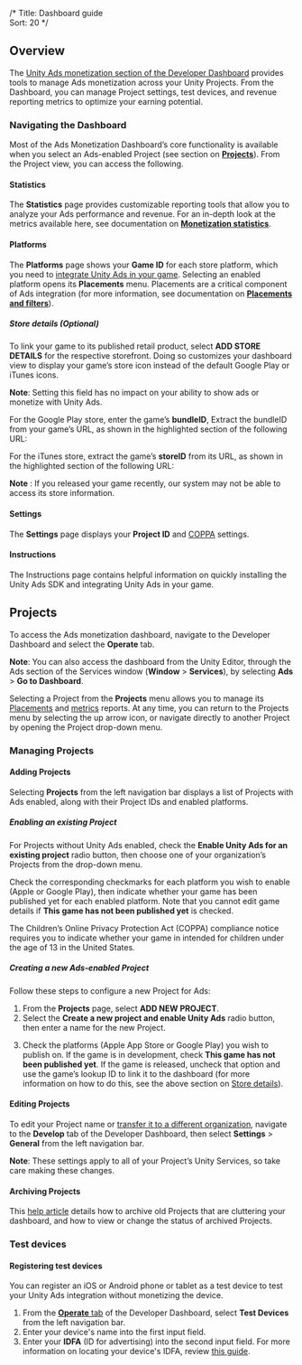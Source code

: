 /*
Title: Dashboard guide  
Sort: 20
*/


## Overview
The [Unity Ads monetization section of the Developer Dashboard](https://operate.dashboard.unity3d.com/) provides tools to manage Ads monetization across your Unity Projects. From the Dashboard, you can manage Project settings, test devices, and revenue reporting metrics to optimize your earning potential.

### Navigating the Dashboard
Most of the Ads Monetization Dashboard’s core functionality is available when you select an Ads-enabled Project (see section on [**Projects**](#projects)). From the Project view, you can access the following.

#### Statistics
The **Statistics** page provides customizable reporting tools that allow you to analyze your Ads performance and revenue. For an in-depth look at the metrics available here, see documentation on [**Monetization statistics**](https://unityads.unity3d.com/help/monetization/statistics).

#### Platforms
The **Platforms** page shows your **Game ID** for each store platform, which you need to [integrate Unity Ads in your game](https://unityads.unity3d.com/help/monetization/getting-started). Selecting an enabled platform opens its **Placements** menu. Placements are a critical component of Ads integration (for more information, see documentation on [**Placements and filters**](https://unityads.unity3d.com/help/monetization/placements-and-filters)). 

##### Store details (Optional)
To link your game to its published retail product, select **ADD STORE DETAILS** for the respective storefront. Doing so customizes your dashboard view to display your game’s store icon instead of the default Google Play or iTunes icons. 

**Note**: Setting this field has no impact on your ability to show ads or monetize with Unity Ads. 

For the Google Play store, enter the game’s **bundleID**, Extract the bundleID from your game’s URL, as shown in the highlighted section of the following URL:

<!-- insert image 
![Ad content filters](https://cdn.applifier.com/files/GoogleBundleID.png)
-->

<!-- Caption: Locating your game’s Google Play bundleID.-->  

For the iTunes store, extract the game’s **storeID** from its URL, as shown in the highlighted section of the following URL:

<!-- insert image 
![Ad content filters](https://cdn.applifier.com/files/AppleStoreID.png)
-->

<!-- Caption: Locating your game’s iTunes storeID. -->

**Note** : If you released your game recently, our system may not be able to access its store information. 

#### Settings
The **Settings** page displays your **Project ID** and [COPPA](https://en.wikipedia.org/wiki/Children%27s_Online_Privacy_Protection_Act) settings.

#### Instructions
The Instructions page contains helpful information on quickly installing the Unity Ads SDK and integrating Unity Ads in your game.

## Projects
To access the Ads monetization dashboard, navigate to the Developer Dashboard and select the **Operate** tab. 

**Note**: You can also access the dashboard from the Unity Editor, through the Ads section of the Services window (**Window** > **Services**), by selecting **Ads** > **Go to Dashboard**.

Selecting a Project from the **Projects** menu allows you to manage its [Placements](https://unityads.unity3d.com/help/monetization/placements-and-filters) and [metrics](https://unityads.unity3d.com/help/monetization/statistics) reports. At any time, you can return to the Projects menu by selecting the up arrow icon, or navigate directly to another Project by opening the Project drop-down menu.

<!-- insert image 
![Ad content filters](https://cdn.applifier.com/files/DashNavigation.png)
-->

<!-- Caption: Navigating Projects in the Ads dashboard.-->

### Managing Projects
#### Adding Projects 
Selecting **Projects** from the left navigation bar displays a list of Projects with Ads enabled, along with their Project IDs and enabled platforms. 

##### Enabling an existing Project
For Projects without Unity Ads enabled, check the **Enable Unity Ads for an existing project** radio button, then choose one of your organization’s Projects from the drop-down menu. 

Check the corresponding checkmarks for each platform you wish to enable (Apple or Google Play), then indicate whether your game has been published yet for each enabled platform. Note that you cannot edit game details if **This game has not been published yet** is checked. 

The Children’s Online Privacy Protection Act (COPPA) compliance notice requires you to indicate whether your game in intended for children under the age of 13 in the United States.

##### Creating a new Ads-enabled Project 
Follow these steps to configure a new Project for Ads:

1. From the **Projects** page, select **ADD NEW PROJECT**.
2. Select the **Create a new project and enable Unity Ads** radio button, then enter a name for the new Project.

<!-- insert image 
![Ad content filters](https://cdn.applifier.com/files/NewAdsProject.png)
-->

<!-- Caption: Creating a new Unity Ads-enabled Project in the dashboard.-->

3. Check the platforms (Apple App Store or Google Play) you wish to publish on. If the game is in development, check **This game has not been published yet**. If the game is released, uncheck that option and use the game’s lookup ID to link it to the dashboard (for more information on how to do this, see the above section on [Store details](#store-details-optional)). 

<!-- insert image 
![Ad content filters](https://cdn.applifier.com/files/EditPlatforms.png)
-->

<!-- Caption: Enabling platforms for a new Project in the dashboard.-->

#### Editing Projects
To edit your Project name or [transfer it to a different organization](https://support.unity3d.com/hc/en-us/articles/213524303-How-do-I-transfer-my-Project-to-a-different-Unity-Organization-), navigate to the **Develop** tab of the Developer Dashboard, then select **Settings** > **General** from the left navigation bar.

**Note**: These settings apply to all of your Project’s Unity Services, so take care making these changes. 

#### Archiving Projects
This [help article](https://support.unity3d.com/hc/en-us/articles/115000075126-How-do-I-archive-a-Project-) details how to archive old Projects that are cluttering your dashboard, and how to view or change the status of archived Projects.

### Test devices
#### Registering test devices
You can register an iOS or Android phone or tablet as a test device to test your Unity Ads integration without monetizing the device.

1. From the [**Operate** tab](https://operate.dashboard.unity3d.com) of the Developer Dashboard, select **Test Devices** from the left navigation bar.
2. Enter your device's name into the first input field.
3. Enter your **IDFA** (ID for advertising) into the second input field. For more information on locating your device's IDFA, review [this guide](http://blog.mparticle.com/how-to-find-your-mobile-device-identifiers/).

<!-- insert image 
![Ad content filters](https://cdn.applifier.com/files/RegisterTestDevice.png)
-->

<!-- Caption: Registering test devices on the dashboard.-->
